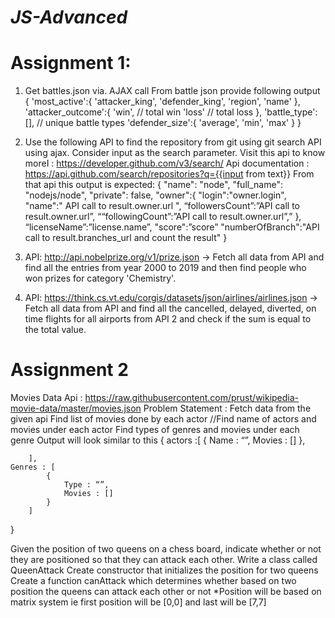 # <i>JS-Advanced</i>

# Assignment 1:
1) Get battles.json via. AJAX call
From battle json provide following output
{
'most_active':{
    'attacker_king',
    'defender_king',
    'region',
    'name'
},
'attacker_outcome':{
    'win', // total win
    'loss' // total loss
},
'battle_type':[], // unique battle types
'defender_size':{
    'average',
    'min',
    'max'
    }
}



2) Use the following API to find the repository from git using git search API using ajax.
Consider input as the search parameter.
Visit this api to know moreI : https://developer.github.com/v3/search/
Api documentation : https://api.github.com/search/repositories?q={{input from text}}
From that api this output is expected:
{
	"name": "node",
      	"full_name": "nodejs/node",
      	"private": false,
	"owner":{
  		"login":"owner.login",
		"name":" API call to result.owner.url ",
            “followersCount”:”API call to result.owner.url”,
            ““followingCount”:”API call to result.owner.url”,”
        },
       “licenseName”:”license.name”,
       "score":”score”
       "numberOfBranch":"API call to result.branches_url and count the    result"
}



3) API: http://api.nobelprize.org/v1/prize.json -> Fetch all data from API and find all the entries from year 2000 to 2019 and then find people who won prizes for category 'Chemistry'.

4) API: https://think.cs.vt.edu/corgis/datasets/json/airlines/airlines.json -> Fetch all data from API and find all the cancelled, delayed, diverted, on time flights for all airports from API 2 and check if the sum is equal to the total value.



# Assignment 2

Movies Data
Api : https://raw.githubusercontent.com/prust/wikipedia-movie-data/master/movies.json
Problem Statement : Fetch data from the given api
Find list of movies done by each actor //Find name of actors and movies under each actor
Find types of genres and movies under each genre
Output will look similar to this
{
	actors :[
			{
				Name : “”,
				Movies : []
			},

		],
	Genres : [
			{
				Type : “”,
				Movies : []
			}
		]
}


Given the position of two queens on a chess board, indicate whether or not they are positioned so that they can attack each other.
Write a class called QueenAttack
Create constructor that initializes the position for two queens
Create a function canAttack which determines whether based on two position the queens can attack each other or not
*Position will be based on matrix system ie first position will be [0,0] and last will be [7,7]

